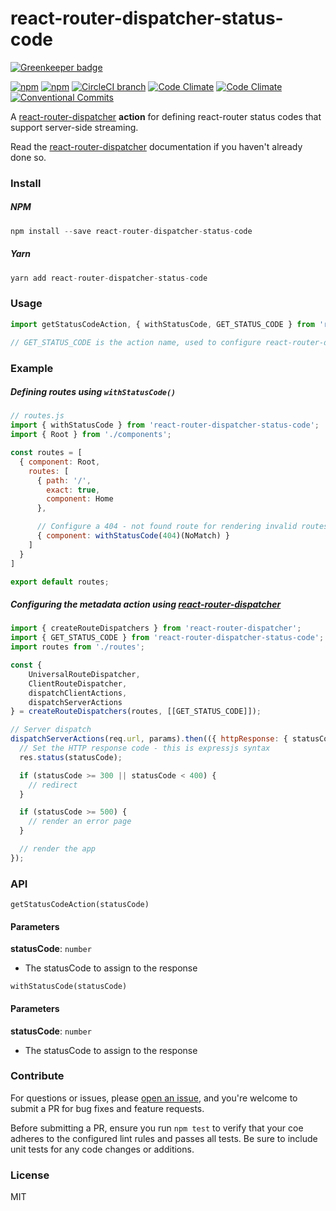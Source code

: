 # react-router-dispatcher-status-code

[![Greenkeeper badge](https://badges.greenkeeper.io/adam-26/react-router-dispatcher-status-code.svg)](https://greenkeeper.io/)

[![npm](https://img.shields.io/npm/v/react-router-dispatcher-status-code.svg)](https://www.npmjs.com/package/react-router-dispatcher-status-code)
[![npm](https://img.shields.io/npm/dm/react-router-dispatcher-status-code.svg)](https://www.npmjs.com/package/react-router-dispatcher-status-code)
[![CircleCI branch](https://img.shields.io/circleci/project/github/adam-26/react-router-dispatcher-status-code/master.svg)](https://circleci.com/gh/adam-26/react-router-dispatcher-status-code/tree/master)
[![Code Climate](https://img.shields.io/codeclimate/coverage/github/adam-26/react-router-dispatcher-status-code.svg)](https://codeclimate.com/github/adam-26/react-router-dispatcher-status-code)
[![Code Climate](https://img.shields.io/codeclimate/github/adam-26/react-router-dispatcher-status-code.svg)](https://codeclimate.com/github/adam-26/react-router-dispatcher-status-code)
[![Conventional Commits](https://img.shields.io/badge/Conventional%20Commits-1.0.0-yellow.svg)](https://conventionalcommits.org)

A [react-router-dispatcher](https://github.com/adam-26/react-router-dispatcher) **action** for defining react-router status codes that support server-side streaming.

Read the [react-router-dispatcher](https://github.com/adam-26/react-router-dispatcher) documentation if you haven't already done so.

### Install

##### NPM

```js
npm install --save react-router-dispatcher-status-code
```

##### Yarn

```js
yarn add react-router-dispatcher-status-code
```

### Usage

```js
import getStatusCodeAction, { withStatusCode, GET_STATUS_CODE } from 'react-router-dispatcher-status-code';

// GET_STATUS_CODE is the action name, used to configure react-router-dispatcher
```

### Example

##### Defining routes using `withStatusCode()`

```js
// routes.js
import { withStatusCode } from 'react-router-dispatcher-status-code';
import { Root } from './components';

const routes = [
  { component: Root,
    routes: [
      { path: '/',
        exact: true,
        component: Home
      },

      // Configure a 404 - not found route for rendering invalid routes
      { component: withStatusCode(404)(NoMatch) }
    ]
  }
]

export default routes;
```

##### Configuring the metadata action using [react-router-dispatcher](https://github.com/adam-26/react-router-dispatcher)

```js
import { createRouteDispatchers } from 'react-router-dispatcher';
import { GET_STATUS_CODE } from 'react-router-dispatcher-status-code';
import routes from './routes';

const {
    UniversalRouteDispatcher,
    ClientRouteDispatcher,
    dispatchClientActions,
    dispatchServerActions
} = createRouteDispatchers(routes, [[GET_STATUS_CODE]]);

// Server dispatch
dispatchServerActions(req.url, params).then(({ httpResponse: { statusCode } }) => {
  // Set the HTTP response code - this is expressjs syntax
  res.status(statusCode);

  if (statusCode >= 300 || statusCode < 400) {
    // redirect
  }

  if (statusCode >= 500) {
    // render an error page
  }

  // render the app
});
```

### API

`getStatusCodeAction(statusCode)`

#### Parameters

**statusCode**: `number`

  * The statusCode to assign to the response

`withStatusCode(statusCode)`

#### Parameters

**statusCode**: `number`

  * The statusCode to assign to the response


### Contribute
For questions or issues, please [open an issue](https://github.com/adam-26/react-router-dispatcher-status-code/issues), and you're welcome to submit a PR for bug fixes and feature requests.

Before submitting a PR, ensure you run `npm test` to verify that your coe adheres to the configured lint rules and passes all tests. Be sure to include unit tests for any code changes or additions.

### License
MIT